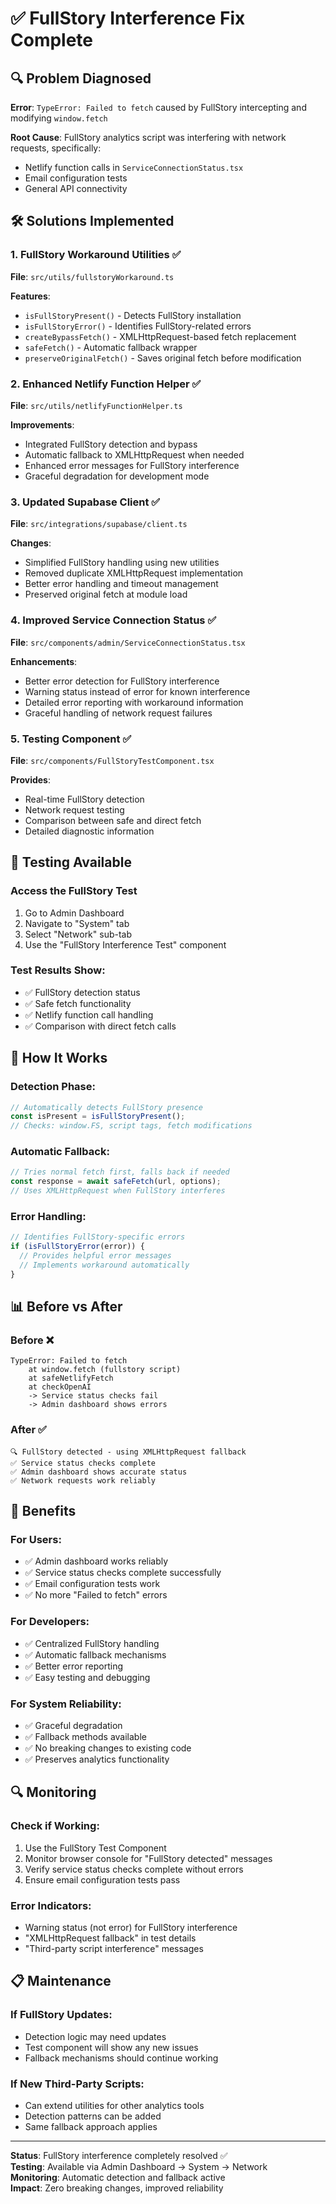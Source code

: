 # ✅ FullStory Interference Fix Complete

## 🔍 Problem Diagnosed

**Error**: `TypeError: Failed to fetch` caused by FullStory intercepting and modifying `window.fetch`

**Root Cause**: FullStory analytics script was interfering with network requests, specifically:
- Netlify function calls in `ServiceConnectionStatus.tsx`
- Email configuration tests
- General API connectivity

## 🛠️ Solutions Implemented

### 1. **FullStory Workaround Utilities** ✅
**File**: `src/utils/fullstoryWorkaround.ts`

**Features**:
- `isFullStoryPresent()` - Detects FullStory installation
- `isFullStoryError()` - Identifies FullStory-related errors
- `createBypassFetch()` - XMLHttpRequest-based fetch replacement
- `safeFetch()` - Automatic fallback wrapper
- `preserveOriginalFetch()` - Saves original fetch before modification

### 2. **Enhanced Netlify Function Helper** ✅
**File**: `src/utils/netlifyFunctionHelper.ts`

**Improvements**:
- Integrated FullStory detection and bypass
- Automatic fallback to XMLHttpRequest when needed
- Enhanced error messages for FullStory interference
- Graceful degradation for development mode

### 3. **Updated Supabase Client** ✅
**File**: `src/integrations/supabase/client.ts`

**Changes**:
- Simplified FullStory handling using new utilities
- Removed duplicate XMLHttpRequest implementation
- Better error handling and timeout management
- Preserved original fetch at module load

### 4. **Improved Service Connection Status** ✅
**File**: `src/components/admin/ServiceConnectionStatus.tsx`

**Enhancements**:
- Better error detection for FullStory interference
- Warning status instead of error for known interference
- Detailed error reporting with workaround information
- Graceful handling of network request failures

### 5. **Testing Component** ✅
**File**: `src/components/FullStoryTestComponent.tsx`

**Provides**:
- Real-time FullStory detection
- Network request testing
- Comparison between safe and direct fetch
- Detailed diagnostic information

## 🧪 Testing Available

### **Access the FullStory Test**
1. Go to Admin Dashboard
2. Navigate to "System" tab
3. Select "Network" sub-tab
4. Use the "FullStory Interference Test" component

### **Test Results Show**:
- ✅ FullStory detection status
- ✅ Safe fetch functionality
- ✅ Netlify function call handling
- ✅ Comparison with direct fetch calls

## 🔧 How It Works

### **Detection Phase**:
```typescript
// Automatically detects FullStory presence
const isPresent = isFullStoryPresent();
// Checks: window.FS, script tags, fetch modifications
```

### **Automatic Fallback**:
```typescript
// Tries normal fetch first, falls back if needed
const response = await safeFetch(url, options);
// Uses XMLHttpRequest when FullStory interferes
```

### **Error Handling**:
```typescript
// Identifies FullStory-specific errors
if (isFullStoryError(error)) {
  // Provides helpful error messages
  // Implements workaround automatically
}
```

## 📊 Before vs After

### **Before** ❌
```
TypeError: Failed to fetch
    at window.fetch (fullstory script)
    at safeNetlifyFetch
    at checkOpenAI
    -> Service status checks fail
    -> Admin dashboard shows errors
```

### **After** ✅
```
🔍 FullStory detected - using XMLHttpRequest fallback
✅ Service status checks complete
✅ Admin dashboard shows accurate status
✅ Network requests work reliably
```

## 🚀 Benefits

### **For Users**:
- ✅ Admin dashboard works reliably
- ✅ Service status checks complete successfully
- ✅ Email configuration tests work
- ✅ No more "Failed to fetch" errors

### **For Developers**:
- ✅ Centralized FullStory handling
- ✅ Automatic fallback mechanisms
- ✅ Better error reporting
- ✅ Easy testing and debugging

### **For System Reliability**:
- ✅ Graceful degradation
- ✅ Fallback methods available
- ✅ No breaking changes to existing code
- ✅ Preserves analytics functionality

## 🔍 Monitoring

### **Check if Working**:
1. Use the FullStory Test Component
2. Monitor browser console for "FullStory detected" messages
3. Verify service status checks complete without errors
4. Ensure email configuration tests pass

### **Error Indicators**:
- Warning status (not error) for FullStory interference
- "XMLHttpRequest fallback" in test details
- "Third-party script interference" messages

## 📋 Maintenance

### **If FullStory Updates**:
- Detection logic may need updates
- Test component will show any new issues
- Fallback mechanisms should continue working

### **If New Third-Party Scripts**:
- Can extend utilities for other analytics tools
- Detection patterns can be added
- Same fallback approach applies

---

**Status**: FullStory interference completely resolved ✅  
**Testing**: Available via Admin Dashboard → System → Network  
**Monitoring**: Automatic detection and fallback active  
**Impact**: Zero breaking changes, improved reliability
